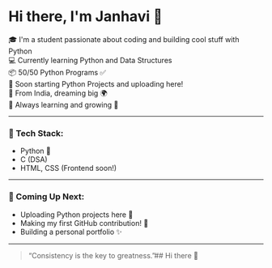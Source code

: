 # Hi there, I'm Janhavi 👋

🎓 I'm a student passionate about coding and building cool stuff with Python  
💻 Currently learning Python and Data Structures  
📦 50/50 Python Programs ✅  
🚀 Soon starting Python Projects and uploading here!  
📍 From India, dreaming big 🌍  
📘 Always learning and growing 🌱  

---

### 🔧 Tech Stack:
- Python 🐍
- C (DSA)
- HTML, CSS (Frontend soon!)

---

### 📌 Coming Up Next:
- Uploading Python projects here 🧠  
- Making my first GitHub contribution! 💚  
- Building a personal portfolio ✨

---

> “Consistency is the key to greatness.”## Hi there 👋

<!--
**janhavimishra26/janhavimishra26** is a ✨ _special_ ✨ repository because its `README.md` (this file) appears on your GitHub profile.

Here are some ideas to get you started:

- 🔭 I’m currently working on ...
- 🌱 I’m currently learning ...
- 👯 I’m looking to collaborate on ...
- 🤔 I’m looking for help with ...
- 💬 Ask me about ...
- 📫 How to reach me: ...
- 😄 Pronouns: ...
- ⚡ Fun fact: ...
-->
